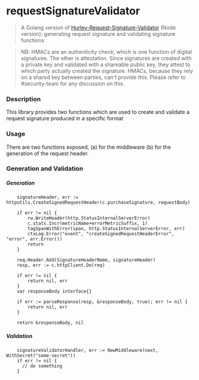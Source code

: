 # requestSignatureValidator

> A Golang version of [Hurley-Request-Signature-Validator](https://github.com/HBOCodeLabs/Hurley-Request-Signature-Validator) (Node version): generating request signature and validating signature functions

> NB: HMACs are an authenticity check, which is one function of digital signatures. 
> The other is attestation. Since signatures are created with a private key and validated with a shareable public key, 
> they attest to which party actually created the signature. HMACs, because they rely on a shared key between parties, can't provide this.
> Please refer to #security-team for any discussion on this.

### Description

This library provides two functions which are used to create and validate a request signature produced in a specific format

### Usage
There are two functions exposed, (a) for the middleware (b) for the generation of the request header.

### Generation and Validation

##### Generation

```
    signatureHeader, err := httputils.CreateSignedRequestHeader(c.purchaseSignature, requestBody)
    
    if err != nil {
    	rw.WriteHeader(http.StatusInternalServerError)
    	c.stats.Incr(metricName+errorMetricSuffix, 1)
    	tagSpanWithError(span, http.StatusInternalServerError, err)
    	ctxLog.Error("event", "createSignedRequestHeaderError", "error", err.Error())
    	return
    }
    		
    req.Header.Add(SignatureHeaderName, signatureHeader)
    resp, err := c.httpClient.Do(req)
    
    if err != nil {
        return nil, err
    }
    var responseBody interface{}
    
    if err := parseResponse(resp, &responseBody, true); err != nil {
        return nil, err
    }
    
    return &responseBody, nil
```
##### Validation

```
    signatureValidatorHandler, err := NewMiddleware(next, WithSecret("some-secret"))
    if err != nil {
      // do something
    }   
```  